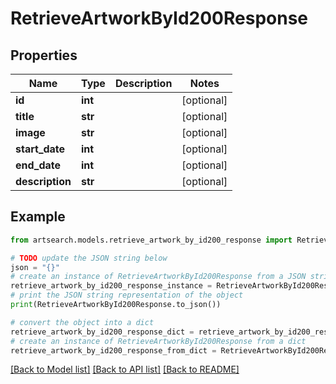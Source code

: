 # RetrieveArtworkById200Response


## Properties

Name | Type | Description | Notes
------------ | ------------- | ------------- | -------------
**id** | **int** |  | [optional] 
**title** | **str** |  | [optional] 
**image** | **str** |  | [optional] 
**start_date** | **int** |  | [optional] 
**end_date** | **int** |  | [optional] 
**description** | **str** |  | [optional] 

## Example

```python
from artsearch.models.retrieve_artwork_by_id200_response import RetrieveArtworkById200Response

# TODO update the JSON string below
json = "{}"
# create an instance of RetrieveArtworkById200Response from a JSON string
retrieve_artwork_by_id200_response_instance = RetrieveArtworkById200Response.from_json(json)
# print the JSON string representation of the object
print(RetrieveArtworkById200Response.to_json())

# convert the object into a dict
retrieve_artwork_by_id200_response_dict = retrieve_artwork_by_id200_response_instance.to_dict()
# create an instance of RetrieveArtworkById200Response from a dict
retrieve_artwork_by_id200_response_from_dict = RetrieveArtworkById200Response.from_dict(retrieve_artwork_by_id200_response_dict)
```
[[Back to Model list]](../README.md#documentation-for-models) [[Back to API list]](../README.md#documentation-for-api-endpoints) [[Back to README]](../README.md)


